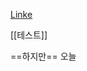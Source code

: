 
[Linke](obsidian://open?vault=StudyPark&file=Note%2F01%2F%ED%85%8C%EC%8A%A4%ED%8A%B8)

[[테스트]]

==하지만== 오늘

